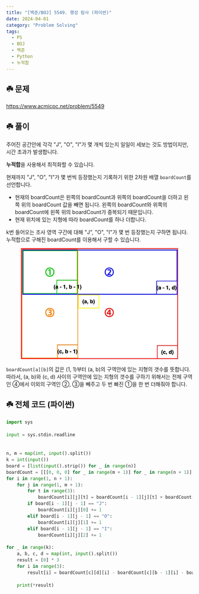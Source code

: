 ```yaml
---
title: "[백준/BOJ] 5549. 행성 탐사 (파이썬)"
date: 2024-04-01
category: "Problem Solving"
tags:
  - PS
  - BOJ
  - 백준
  - Python
  - 누적합
---
```


## ☘️ 문제

https://www.acmicpc.net/problem/5549

## ☘️ 풀이

주어진 공간안에 각각 "J", "O", "I"가 몇 개씩 있는지 일일이 세보는 것도 방법이지만, 시간 초과가 발생합니다.

**누적합**을 사용해서 최적화할 수 있습니다.

현재까지 "J", "O", "I"가 몇 번씩 등장했는지 기록하기 위한 2차원 배열 `boardCount`를 선언합니다.

- 현재의 boardCount은 왼쪽의 boardCount과 위쪽의 boardCount을 더하고 왼쪽 위의 boardCount 값을 빼면 됩니다. 왼쪽의 boardCount와 위쪽의 boardCount에 왼쪽 위의 boardCount가 중복되기 때문입니다.
- 현재 위치에 있는 지형에 따라 boardCount를 하나 더합니다.

k번 들어오는 조사 영역 구간에 대해 "J", "O", "I"가 몇 번 등장했는지 구하면 됩니다. 누적합으로 구해진 boardCount를 이용해서 구할 수 있습니다.

<figure>
    <img src="img/boj-5549-01.jpg">
</figure>

`boardCount[a][b]`의 값은 (1, 1)부터 (a, b)의 구역안에 있는 지형의 갯수를 뜻합니다. 따라서, (a, b)와 (c, d) 사이의 구역안에 있는 지형의 갯수를 구하기 위해서는 전체 구역인 ④에서 이외의 구역인 ②, ③을 빼주고 두 번 빠진 ①을 한 번 더해줘야 합니다.

## ☘️ 전체 코드 (파이썬)

```python
import sys

input = sys.stdin.readline


n, m = map(int, input().split())
k = int(input())
board = [list(input().strip()) for _ in range(n)]
boardCount = [[[0, 0, 0] for _ in range(m + 1)] for _ in range(n + 1)]
for i in range(1, n + 1):
    for j in range(1, m + 1):
        for t in range(3):
            boardCount[i][j][t] = boardCount[i - 1][j][t] + boardCount[i][j - 1][t] - boardCount[i - 1][j - 1][t]
        if board[i - 1][j - 1] == "J":
            boardCount[i][j][0] += 1
        elif board[i - 1][j - 1] == "O":
            boardCount[i][j][1] += 1
        elif board[i - 1][j - 1] == "I":
            boardCount[i][j][2] += 1

for _ in range(k):
    a, b, c, d = map(int, input().split())
    result = [0] * 3
    for i in range(3):
        result[i] = boardCount[c][d][i] - boardCount[c][b - 1][i] - boardCount[a - 1][d][i] + boardCount[a - 1][b - 1][i]

    print(*result)
```
